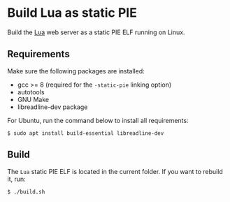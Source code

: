 # Build Lua as static PIE

Build the [Lua](https://www.lua.org/) web server as a static PIE ELF running on Linux.

## Requirements

Make sure the following packages are installed:
* gcc >= 8 (required for the `-static-pie` linking option)
* autotools
* GNU Make
* libreadline-dev package 

For Ubuntu, run the command below to install all requirements:

```
$ sudo apt install build-essential libreadline-dev
```

## Build

The `Lua` static PIE ELF is located in the current folder.
If you want to rebuild it, run:

```
$ ./build.sh
```
